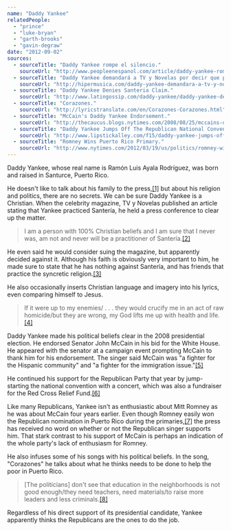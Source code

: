 ```yaml
---
name: "Daddy Yankee"
relatedPeople:
  - "prince"
  - "luke-bryan"
  - "garth-brooks"
  - "gavin-degraw"
date: "2012-09-02"
sources:
  - sourceTitle: "Daddy Yankee rompe el silencio."
    sourceUrl: "http://www.peopleenespanol.com/article/daddy-yankee-rompe-el-silencio"
  - sourceTitle: "Daddy Yankee demandará a TV y Novelas por decir que practica la santería."
    sourceUrl: "http://hipermusica.com/daddy-yankee-demandara-a-tv-y-novelas-por-tildarlo-de-satanico"
  - sourceTitle: "Daddy Yankee Denies Santeria Claim."
    sourceUrl: "http://www.latingossip.com/daddy-yankee/daddy-yankee-denies-santeria-claim.html"
  - sourceTitle: "Corazones."
    sourceUrl: "http://lyricstranslate.com/en/Corazones-Corazones.html"
  - sourceTitle: "McCain's Daddy Yankee Endorsement."
    sourceUrl: "http://thecaucus.blogs.nytimes.com/2008/08/25/mccains-daddy-yankee-endorsement/"
  - sourceTitle: "Daddy Yankee Jumps Off The Republican National Convention W/ \"Fiesta Americana.\""
    sourceUrl: "http://www.lipstickalley.com/f15/daddy-yankee-jumps-off-republican-national-convention-w-fiesta-americana-151025/"
  - sourceTitle: "Romney Wins Puerto Rico Primary."
    sourceUrl: "http://www.nytimes.com/2012/03/19/us/politics/romney-wins-easily-in-puerto-rico-primary.html"
---
```


Daddy Yankee, whose real name is Ramón Luis Ayala Rodríguez, was born and raised in Santurce, Puerto Rico.

He doesn't like to talk about his family to the press,<a class="source-citation" href="#http://www.peopleenespanol.com/article/daddy-yankee-rompe-el-silencio" title="Daddy Yankee rompe el silencio.">[1]</a> but about his religion and politics, there are no secrets. We can be sure Daddy Yankee is a Christian. When the celebrity magazine, TV y Novelas published an article stating that Yankee practiced Santería, he held a press conference to clear up the matter.

>I am a person with 100% Christian beliefs and I am sure that I never was, am not and never will be a practitioner of Santería.<a class="source-citation" href="#http://hipermusica.com/daddy-yankee-demandara-a-tv-y-novelas-por-tildarlo-de-satanico" title="Daddy Yankee demandará a TV y Novelas por decir que practica la santería.">[2]</a>

He even said he would consider suing the magazine, but apparently decided against it. Although his faith is obviously very important to him, he made sure to state that he has nothing against Santería, and has friends that practice the syncretic religion.<a class="source-citation" href="#http://www.latingossip.com/daddy-yankee/daddy-yankee-denies-santeria-claim.html" title="Daddy Yankee Denies Santeria Claim.">[3]</a>

He also occasionally inserts Christian language and imagery into his lyrics, even comparing himself to Jesus.

>If it were up to my enemies/ . . . they would crucify me in an act of raw homicide/but they are wrong, my God lifts me up with health and life.<a class="source-citation" href="#http://lyricstranslate.com/en/Corazones-Corazones.html" title="Corazones.">[4]</a>

Daddy Yankee made his political beliefs clear in the 2008 presidential election. He endorsed Senator John McCain in his bid for the White House. He appeared with the senator at a campaign event prompting McCain to thank him for his endorsement. The singer said McCain was "a fighter for the Hispanic community" and "a fighter for the immigration issue."<a class="source-citation" href="#http://thecaucus.blogs.nytimes.com/2008/08/25/mccains-daddy-yankee-endorsement/" title="McCain&apos;s Daddy Yankee Endorsement.">[5]</a>

He continued his support for the Republican Party that year by jump-starting the national convention with a concert, which was also a fundraiser for the Red Cross Relief Fund.<a class="source-citation" href="#http://www.lipstickalley.com/f15/daddy-yankee-jumps-off-republican-national-convention-w-fiesta-americana-151025/" title="Daddy Yankee Jumps Off The Republican National Convention W/ &quot;Fiesta Americana.&quot;">[6]</a>

Like many Republicans, Yankee isn't as enthusiastic about Mitt Romney as he was about McCain four years earlier. Even though Romney easily won the Republican nomination in Puerto Rico during the primaries,<a class="source-citation" href="#http://www.nytimes.com/2012/03/19/us/politics/romney-wins-easily-in-puerto-rico-primary.html" title="Romney Wins Puerto Rico Primary.">[7]</a> the press has received no word on whether or not the Republican singer supports him. That stark contrast to his support of McCain is perhaps an indication of the whole party's lack of enthusiasm for Romney.

He also infuses some of his songs with his political beliefs. In the song, "Corazones" he talks about what he thinks needs to be done to help the poor in Puerto Rico.

>[The politicians] don't see that education in the neighborhoods is not good enough/they need teachers, need materials/to raise more leaders and less criminals.<a class="source-citation" href="#http://lyricstranslate.com/en/Corazones-Corazones.html" title="Corazones.">[8]</a>

Regardless of his direct support of its presidential candidate, Yankee apparently thinks the Republicans are the ones to do the job.